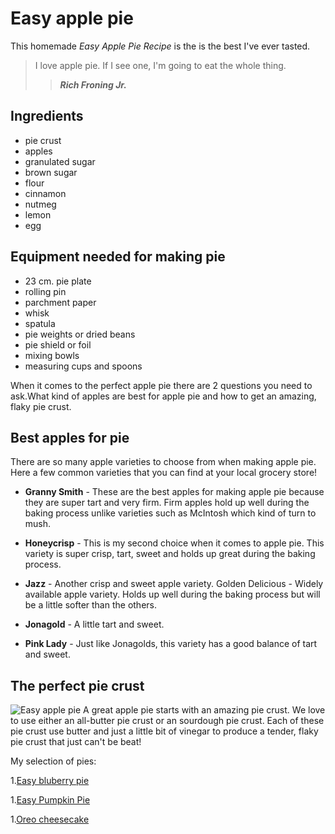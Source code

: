 # Easy apple pie
This homemade *Easy Apple Pie Recipe* is the is the best I've ever tasted.
> I love apple pie. If I see one, I'm going to eat the whole thing.
>> ***Rich Froning Jr.***

## Ingredients

* pie crust
* apples
* granulated sugar
* brown sugar
* flour
* cinnamon
* nutmeg
* lemon
* egg
## Equipment needed for making pie

* 23 cm. pie plate 
* rolling pin
* parchment paper
* whisk
* spatula
* pie weights or dried beans
* pie shield or foil
* mixing bowls
* measuring cups and spoons

When it comes to the perfect apple pie there are 2 questions you need to ask.What kind of apples are best for apple pie and how to get an amazing, flaky pie crust.

## Best apples for pie

There are so many apple varieties to choose from when making apple pie. Here a few common varieties that you can find at your local grocery store!

* **Granny Smith** - These are the best apples for making apple pie because they are super tart and very firm. Firm apples hold up well during the baking process unlike varieties such as McIntosh which kind of turn to mush.

* **Honeycrisp** - This is my second choice when it comes to apple pie. This variety is super crisp, tart, sweet and holds up great during the baking process.

* **Jazz** - Another crisp and sweet apple variety.
Golden Delicious - Widely available apple variety. Holds up well during the baking process but will be a little softer than the others.

* **Jonagold** - A little tart and sweet.

* **Pink Lady** - Just like Jonagolds, this variety has a good balance of tart and sweet.

## The perfect pie crust
![Easy apple pie](easy-apple-pie.jpg)
A great apple pie starts with an amazing pie crust. We love to use either an all-butter pie crust or an sourdough pie crust. Each of these pie crust use butter and just a little bit of vinegar to produce a tender, flaky pie crust that just can't be beat!

My selection of pies:

1.[Easy bluberry pie](https://littlespoonfarm.com/blueberry-pie-recipe/)

1.[Easy Pumpkin Pie](https://littlespoonfarm.com/pumpkin-pie-recipe/)

1.[Oreo cheesecake](https://littlespoonfarm.com/oreo-cheesecake-recipe/)